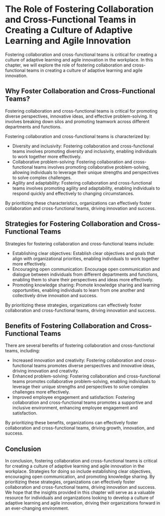The Role of Fostering Collaboration and Cross-Functional Teams in Creating a Culture of Adaptive Learning and Agile Innovation
=============================================================================================================================================================================================

Fostering collaboration and cross-functional teams is critical for creating a culture of adaptive learning and agile innovation in the workplace. In this chapter, we will explore the role of fostering collaboration and cross-functional teams in creating a culture of adaptive learning and agile innovation.

Why Foster Collaboration and Cross-Functional Teams?
----------------------------------------------------

Fostering collaboration and cross-functional teams is critical for promoting diverse perspectives, innovative ideas, and effective problem-solving. It involves breaking down silos and promoting teamwork across different departments and functions.

Fostering collaboration and cross-functional teams is characterized by:

* Diversity and inclusivity: Fostering collaboration and cross-functional teams involves promoting diversity and inclusivity, enabling individuals to work together more effectively.
* Collaborative problem-solving: Fostering collaboration and cross-functional teams involves promoting collaborative problem-solving, allowing individuals to leverage their unique strengths and perspectives to solve complex challenges.
* Agility and adaptability: Fostering collaboration and cross-functional teams involves promoting agility and adaptability, enabling individuals to respond quickly and effectively to changing circumstances.

By prioritizing these characteristics, organizations can effectively foster collaboration and cross-functional teams, driving innovation and success.

Strategies for Fostering Collaboration and Cross-Functional Teams
-----------------------------------------------------------------

Strategies for fostering collaboration and cross-functional teams include:

* Establishing clear objectives: Establish clear objectives and goals that align with organizational priorities, enabling individuals to work together more effectively.
* Encouraging open communication: Encourage open communication and dialogue between individuals from different departments and functions, enabling them to share their perspectives and ideas more effectively.
* Promoting knowledge sharing: Promote knowledge sharing and learning opportunities, enabling individuals to learn from one another and collectively drive innovation and success.

By prioritizing these strategies, organizations can effectively foster collaboration and cross-functional teams, driving innovation and success.

Benefits of Fostering Collaboration and Cross-Functional Teams
--------------------------------------------------------------

There are several benefits of fostering collaboration and cross-functional teams, including:

* Increased innovation and creativity: Fostering collaboration and cross-functional teams promotes diverse perspectives and innovative ideas, driving innovation and creativity.
* Enhanced problem-solving: Fostering collaboration and cross-functional teams promotes collaborative problem-solving, enabling individuals to leverage their unique strengths and perspectives to solve complex challenges more effectively.
* Improved employee engagement and satisfaction: Fostering collaboration and cross-functional teams promotes a supportive and inclusive environment, enhancing employee engagement and satisfaction.

By prioritizing these benefits, organizations can effectively foster collaboration and cross-functional teams, driving growth, innovation, and success.

Conclusion
----------

In conclusion, fostering collaboration and cross-functional teams is critical for creating a culture of adaptive learning and agile innovation in the workplace. Strategies for doing so include establishing clear objectives, encouraging open communication, and promoting knowledge sharing. By prioritizing these strategies, organizations can effectively foster collaboration and cross-functional teams, driving innovation and success. We hope that the insights provided in this chapter will serve as a valuable resource for individuals and organizations looking to develop a culture of adaptive learning and agile innovation, driving their organizations forward in an ever-changing environment.
